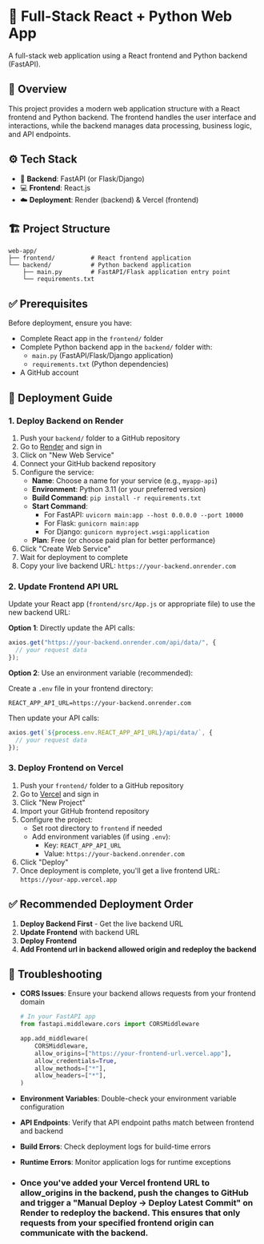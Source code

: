 # 🎯 Full-Stack React + Python Web App

A full-stack web application using a React frontend and Python backend (FastAPI).

## 📝 Overview

This project provides a modern web application structure with a React frontend and Python backend. The frontend handles the user interface and interactions, while the backend manages data processing, business logic, and API endpoints.

## ⚙️ Tech Stack

- 🧠 **Backend**: FastAPI (or Flask/Django)
- 💻 **Frontend**: React.js
- ☁️ **Deployment**: Render (backend) & Vercel (frontend)

## 🏗️ Project Structure

```
web-app/
├── frontend/          # React frontend application
└── backend/           # Python backend application
    ├── main.py        # FastAPI/Flask application entry point
    └── requirements.txt
```

## ✅ Prerequisites

Before deployment, ensure you have:

- Complete React app in the `frontend/` folder
- Complete Python backend app in the `backend/` folder with:
  - `main.py` (FastAPI/Flask/Django application)
  - `requirements.txt` (Python dependencies)
- A GitHub account

## 🚀 Deployment Guide

### 1. Deploy Backend on Render

1. Push your `backend/` folder to a GitHub repository
2. Go to [Render](https://render.com) and sign in
3. Click on "New Web Service"
4. Connect your GitHub backend repository
5. Configure the service:
   - **Name**: Choose a name for your service (e.g., `myapp-api`)
   - **Environment**: Python 3.11 (or your preferred version)
   - **Build Command**: `pip install -r requirements.txt`
   - **Start Command**: 
     - For FastAPI: `uvicorn main:app --host 0.0.0.0 --port 10000`
     - For Flask: `gunicorn main:app`
     - For Django: `gunicorn myproject.wsgi:application`
   - **Plan**: Free (or choose paid plan for better performance)
6. Click "Create Web Service"
7. Wait for deployment to complete
8. Copy your live backend URL: `https://your-backend.onrender.com`

### 2. Update Frontend API URL

Update your React app (`frontend/src/App.js` or appropriate file) to use the new backend URL:

**Option 1**: Directly update the API calls:
```js
axios.get("https://your-backend.onrender.com/api/data/", {
  // your request data
});
```

**Option 2**: Use an environment variable (recommended):

Create a `.env` file in your frontend directory:
```
REACT_APP_API_URL=https://your-backend.onrender.com
```

Then update your API calls:
```js
axios.get(`${process.env.REACT_APP_API_URL}/api/data/`, { 
  // your request data
});
```

### 3. Deploy Frontend on Vercel

1. Push your `frontend/` folder to a GitHub repository
2. Go to [Vercel](https://vercel.com) and sign in
3. Click "New Project"
4. Import your GitHub frontend repository
5. Configure the project:
   - Set root directory to `frontend` if needed
   - Add environment variables (if using `.env`):
     - Key: `REACT_APP_API_URL`
     - Value: `https://your-backend.onrender.com`
6. Click "Deploy"
7. Once deployment is complete, you'll get a live frontend URL: `https://your-app.vercel.app`

## ✅ Recommended Deployment Order

1. **Deploy Backend First** - Get the live backend URL
2. **Update Frontend** with backend URL
3. **Deploy Frontend**
4. **Add Frontend url in backend allowed origin and redeploy the backend**
## 🔧 Troubleshooting

- **CORS Issues**: Ensure your backend allows requests from your frontend domain
  ```python
  # In your FastAPI app
  from fastapi.middleware.cors import CORSMiddleware
  
  app.add_middleware(
      CORSMiddleware,
      allow_origins=["https://your-frontend-url.vercel.app"],
      allow_credentials=True,
      allow_methods=["*"],
      allow_headers=["*"],
  )
  ```
- **Environment Variables**: Double-check your environment variable configuration
- **API Endpoints**: Verify that API endpoint paths match between frontend and backend
- **Build Errors**: Check deployment logs for build-time errors
- **Runtime Errors**: Monitor application logs for runtime exceptions

- ###  Once you've added your Vercel frontend URL to allow_origins in the backend, push the changes to GitHub and trigger a "Manual Deploy → Deploy Latest Commit" on Render to redeploy the backend. This ensures that only requests from your specified frontend origin can communicate with the backend.
  

